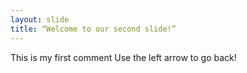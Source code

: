 ```yaml
---
layout: slide
title: “Welcome to our second slide!” 
---
```

This is my first comment
Use the left arrow to go back!
